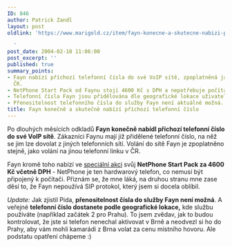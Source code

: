 ```yaml
---
ID: 846
author: Patrick Zandl
layout: post
oldlink: 'https://www.marigold.cz/item/fayn-konecne-a-skutecne-nabizi-prichozi-telefonni-cislo

  '
post_date: 2004-02-10 11:06:00
post_excerpt: ''
published: true
summary_points:
- Fayn nabízí příchozí telefonní čísla do své VoIP sítě, zpoplatněná jako volání v
  ČR.
- NetPhone Start Pack od Faynu stojí 4600 Kč s DPH a nepotřebuje počítač.
- Telefonní čísla Fayn jsou přidělována dle geografické lokace uživatele.
- Přenositelnost telefonního čísla do služby Fayn není aktuálně možná.
title: Fayn konečně a skutečně nabízí příchozí telefonní číslo
---
```


<p>
Po dlouhých měsících odkladů <STRONG>Fayn konečně nabídl příchozí telefonní číslo do své VoIP sítě</STRONG>. Zákazníci Faynu mají již přidělené telefonní číslo, na něž se jim lze dovolat z jiných telefonních sítí. Volání do sítě Fayn je zpoplatněno stejně, jako volání na jinou telefonní linku v ČR. </p>

<p>
Fayn kromě toho nabízí ve <A href="http://www.fayn.cz/" target=_blank>speciální akci</A> svůj <STRONG>NetPhone Start Pack za 4600 Kč včetně DPH</STRONG> - NetPhone je ten hardwarový telefon, co nemusí být připojený k počítači. Přiznám se, že mne láká, na druhou stranu mne zase děsí to, že Fayn nepoužívá SIP protokol, který jsem si docela oblíbil. </p>

<p>
<EM>Update:</EM> Jak zjistil Pida, <STRONG>přenositelnost čísla do služby Fayn není možná</STRONG>. A veřejné <STRONG>telefonní&#160;číslo dostanete podle geografické lokace,</STRONG> kde službu používáte (například začátek 2 pro Prahu). To jsem zvědav, jak to budou kontrolovat, že jste si telefon nenechal aktivovat v Brně a neodvezl si ho do Prahy, aby vám mohli kamarádi z Brna volat za cenu místního hovoru. Ale podstatu opatření chápeme :)</p>
